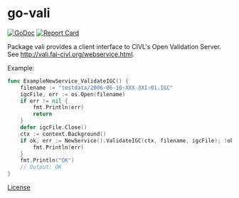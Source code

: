# go-vali

[![GoDoc](https://godoc.org/github.com/twpayne/go-vali?status.svg)](https://godoc.org/github.com/twpayne/go-vali)
[![Report Card](https://goreportcard.com/badge/github.com/twpayne/go-vali)](https://goreportcard.com/report/github.com/twpayne/go-vali)

Package vali provides a client interface to CIVL's Open Validation Server.
See http://vali.fai-civl.org/webservice.html.

Example:

```go
func ExampleNewService_ValidateIGC() {
	filename := "testdata/2006-06-10-XXX-3XI-01.IGC"
	igcFile, err := os.Open(filename)
	if err != nil {
		fmt.Println(err)
		return
	}
	defer igcFile.Close()
	ctx := context.Background()
	if ok, err := NewService().ValidateIGC(ctx, filename, igcFile); !ok {
		fmt.Println(err)
	}
	fmt.Println("OK")
	// Output: OK
}
```

[License](LICENSE)
